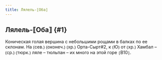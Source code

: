 ```yaml
---
title: Лялель-⟦Оба⟧
---
```

## Лялель-⟦Оба⟧ {#1}

Коническая голая вершина с небольшими рощами в балках по ее склонам. На ⦅сев.⦆ ⦅оконеч.⦆ ⦅хр.⦆ Орта-Сырт#2, к ⦅Ю⦆ от ⦅хр.⦆ Хамбал – ⦅ср.⦆ ⦅тюрк.⦆ ляле – тюльпан – их много на этой горе ⦃В10⦄.
